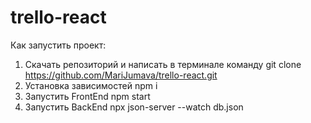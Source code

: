 # trello-react 
Как запустить проект:
1. Скачать репозиторий и написать в терминале команду git clone https://github.com/MariJumava/trello-react.git
2. Установка зависимостей npm i
3. Запустить FrontEnd npm start
4. Запустить BackEnd npx json-server --watch db.json
